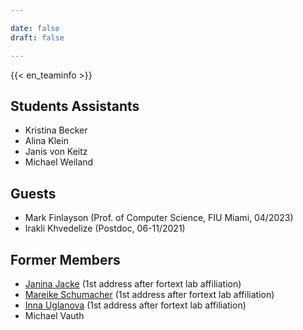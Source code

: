 ```yaml
---

date: false
draft: false

---
```


{{< en_teaminfo >}}
## Students Assistants
- Kristina Becker	
- Alina Klein		
- Janis von Keitz
- Michael Weiland																	



## Guests
- Mark Finlayson (Prof. of Computer Science, FIU Miami, 04/2023)
- Irakli Khvedelize (Postdoc, 06-11/2021)


## Former Members
- [Janina Jacke](https://www.uni-goettingen.de/de/651696.html) (1st address after fortext lab affiliation)
- [Mareike Schumacher](https://mareikeschumacher.de) (1st address after fortext lab affiliation)
- [Inna Uglanova](https://www.linglit.tu-darmstadt.de/institutlinglit/mitarbeitende/uglanova/index.de.jsp) (1st address after fortext lab affiliation)
- Michael Vauth

</br>
